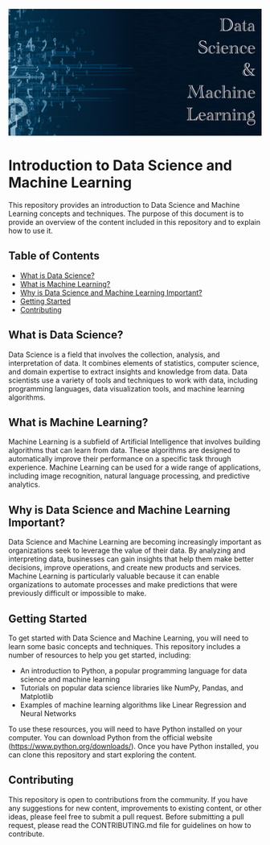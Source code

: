 ![Cover Picture](cover.png)
# Introduction to Data Science and Machine Learning

This repository provides an introduction to Data Science and Machine Learning concepts and techniques. The purpose of this document is to provide an overview of the content included in this repository and to explain how to use it.

## Table of Contents

- [What is Data Science?](#what-is-data-science)
- [What is Machine Learning?](#what-is-machine-learning)
- [Why is Data Science and Machine Learning Important?](#why-is-data-science-and-machine-learning-important)
- [Getting Started](#getting-started)
- [Contributing](#contributing)

## What is Data Science?

Data Science is a field that involves the collection, analysis, and interpretation of data. It combines elements of statistics, computer science, and domain expertise to extract insights and knowledge from data. Data scientists use a variety of tools and techniques to work with data, including programming languages, data visualization tools, and machine learning algorithms.

## What is Machine Learning?

Machine Learning is a subfield of Artificial Intelligence that involves building algorithms that can learn from data. These algorithms are designed to automatically improve their performance on a specific task through experience. Machine Learning can be used for a wide range of applications, including image recognition, natural language processing, and predictive analytics.

## Why is Data Science and Machine Learning Important?

Data Science and Machine Learning are becoming increasingly important as organizations seek to leverage the value of their data. By analyzing and interpreting data, businesses can gain insights that help them make better decisions, improve operations, and create new products and services. Machine Learning is particularly valuable because it can enable organizations to automate processes and make predictions that were previously difficult or impossible to make.

## Getting Started

To get started with Data Science and Machine Learning, you will need to learn some basic concepts and techniques. This repository includes a number of resources to help you get started, including:

- An introduction to Python, a popular programming language for data science and machine learning
- Tutorials on popular data science libraries like NumPy, Pandas, and Matplotlib
- Examples of machine learning algorithms like Linear Regression and Neural Networks

To use these resources, you will need to have Python installed on your computer. You can download Python from the official website (https://www.python.org/downloads/). Once you have Python installed, you can clone this repository and start exploring the content.

## Contributing

This repository is open to contributions from the community. If you have any suggestions for new content, improvements to existing content, or other ideas, please feel free to submit a pull request. Before submitting a pull request, please read the CONTRIBUTING.md file for guidelines on how to contribute.
